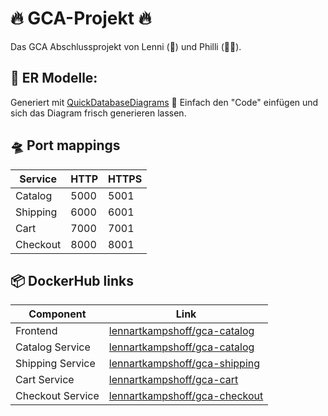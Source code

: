 # 🔥 GCA-Projekt 🔥

Das GCA Abschlussprojekt von Lenni (🌊) und Philli (👋🏼).

## 🚀 ER Modelle:
Generiert mit [QuickDatabaseDiagrams](https://app.quickdatabasediagrams.com) 🤪
Einfach den "Code" einfügen und sich das Diagram frisch generieren lassen.

## 🛸 Port mappings

| Service | HTTP  | HTTPS  |
| ------- | --- | --- |
| Catalog | 5000 | 5001 |
| Shipping | 6000 | 6001 |
| Cart | 7000 | 7001 |
| Checkout | 8000 | 8001 |

## 📦️ DockerHub links

| Component | Link |
| --------- | ---- |
| Frontend | [lennartkampshoff/gca-catalog](https://hub.docker.com/r/lennartkampshoff/gca-frontend) |
| Catalog Service | [lennartkampshoff/gca-catalog](https://hub.docker.com/r/lennartkampshoff/gca-catalog) |
| Shipping Service | [lennartkampshoff/gca-shipping](https://hub.docker.com/r/lennartkampshoff/gca-shipping) |
| Cart Service | [lennartkampshoff/gca-cart](https://hub.docker.com/r/lennartkampshoff/gca-cart) |
| Checkout Service | [lennartkampshoff/gca-checkout](https://hub.docker.com/r/lennartkampshoff/gca-checkout) |
